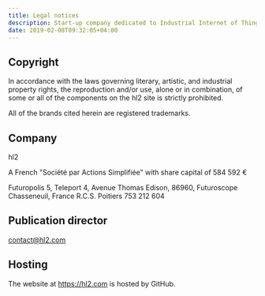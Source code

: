 ```yaml
---
title: Legal notices
description: Start-up company dedicated to Industrial Internet of Things (IIoT) using new LPWAN technologies such as Sigfox™ and LoRaWAN™
date: 2019-02-08T09:32:05+04:00
---
```


## Copyright

In accordance with the laws governing literary, artistic, and industrial property rights, the reproduction and/or use, alone or in combination, of some or all of the components on the hl2 site is strictly prohibited.

All of the brands cited herein are registered trademarks.  

## Company

hl2

A French "Société par Actions Simplifiée" with share capital of 584 592 €

Futuropolis 5, Teleport 4,
Avenue Thomas Edison,
86960, Futuroscope Chasseneuil, France
R.C.S. Poitiers 753 212 604

## Publication director

contact@hl2.com

## Hosting

The website at https://hl2.com is hosted by GitHub.
